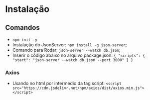 # Instalação

## Comandos
- `npm init -y`
- Instalação do JsonServer: `npm install -g json-server`;
- Comando para Rodar: `json-server --watch db.json`;
- Inserir o código abaixo no arquivo package.json: `{
    "scripts": {
        "start": "json-server --watch db.json --port 3000"
    }
}`

### Axios
- Usando no html por intermedio da tag script: `<script src="https://cdn.jsdelivr.net/npm/axios/dist/axios.min.js"></script>`


